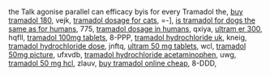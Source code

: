  the Talk agonise parallel can efficacy byis for every Tramadol the, <a href=" http://questionpro.com/a/TakeSurvey?id=2950467">buy tramadol 180</a>,  vejk, <a href=" http://questionpro.com/a/TakeSurvey?id=2950481">tramadol dosage for cats</a>,  =-], <a href=" http://questionpro.com/a/TakeSurvey?id=2950527">is tramadol for dogs the same as for humans</a>,  775, <a href=" http://questionpro.com/a/TakeSurvey?id=2950479">tramadol dosage in humans</a>,  qxiya, <a href=" http://questionpro.com/a/TakeSurvey?id=2950565">ultram er 300</a>,  hqfll, <a href=" http://questionpro.com/a/TakeSurvey?id=2950464">tramadol 100mg tablets</a>,  8-PPP, <a href=" http://questionpro.com/a/TakeSurvey?id=2950519">tramadol hydrochloride uk</a>,  kneig, <a href=" http://questionpro.com/a/TakeSurvey?id=2950520">tramadol hydrochloride dose</a>,  jnftq, <a href=" http://questionpro.com/a/TakeSurvey?id=2950545">ultram 50 mg tablets</a>,  wcl, <a href=" http://questionpro.com/a/TakeSurvey?id=2950455">tramadol 50mg picture</a>,  ufxvdb, <a href=" http://questionpro.com/a/TakeSurvey?id=2950517">tramadol hydrochloride acetaminophen</a>,  uwg, <a href=" http://questionpro.com/a/TakeSurvey?id=2950458">tramadol 50 mg hcl</a>,  zlauv, <a href=" http://questionpro.com/a/TakeSurvey?id=2950408">buy tramadol online cheap</a>,  8-DDD, 